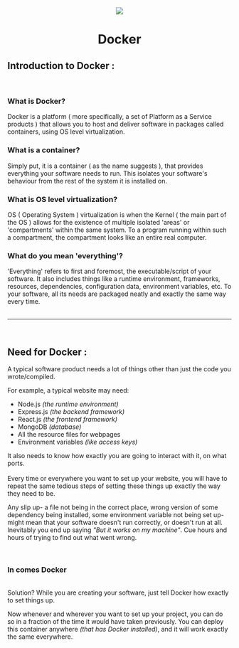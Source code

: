 <div align="center">
<image src="https://upload.wikimedia.org/wikipedia/en/thumb/f/f4/Docker_logo.svg/180px-Docker_logo.svg.png">

# **Docker**

</div>

## Introduction to Docker :
<br>

### **What is Docker?**

Docker is a platform ( more specifically, a set of Platform as a Service products ) that allows you to host and deliver software in packages called containers, using OS level virtualization.

### **What is a container?** 

Simply put, it is a container ( as the name suggests ), that provides everything your software needs to run. This isolates your software's behaviour from the rest of the system it is installed on.

### **What is OS level virtualization?**

OS ( Operating System ) virtualization is when the Kernel ( the main part of the OS ) allows for the existence of multiple isolated 'areas' or 'compartments' within the same system. To a program running within such a compartment, the compartment looks like an entire real computer.

### **What do you mean 'everything'?**

'Everything' refers to first and foremost, the executable/script of your software. It also includes things like a runtime environment, frameworks, resources, dependencies, configuration data, environment variables, etc. To your software, all its needs are packaged neatly and exactly the same way every time.
<br><br>

---
<br>

## Need for Docker :

A typical software product needs a lot of things other than just the code you wrote/compiled. 

For example, a typical website may need:

- Node.js *(the runtime environment)*
- Express.js *(the backend framework)*
- React.js *(the frontend framework)*
- MongoDB *(database)*
- All the resource files for webpages
- Environment variables *(like access keys)*

It also needs to know how exactly you are going to interact with it, on what ports. 
<br><br>
Every time or everywhere you want to set up your website, you will have to repeat the same tedious steps of setting these things up exactly the way they need to be.

Any slip up- a file not being in the correct place, wrong version of some dependency being installed, some environment variable not being set up- might mean that your software doesn't run correctly, or doesn't run at all. Inevitably you end up saying *"But it works on my machine"*.
Cue hours and hours of trying to find out what went wrong.

<br>

### **In comes Docker**

<br>
Solution? While you are creating your software, just tell Docker how exactly to set things up. 

Now whenever and wherever you want to set up your project, you can do so in a fraction of the time it would have taken previously. You can deploy this container anywhere *(that has Docker installed)*, and it will work exactly the same everywhere.



